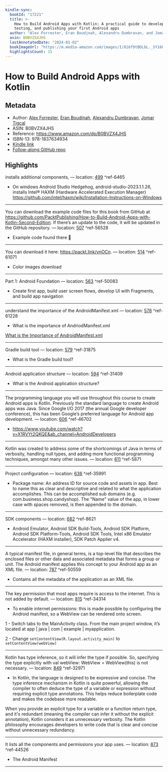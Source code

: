 ```yaml
---
kindle-sync:
  bookId: "17221"
  title: >-
    How to Build Android Apps with Kotlin: A practical guide to developing,
    testing, and publishing your first Android apps
  author: "Alex Forrester, Eran Boudjnah, Alexandru Dumbravan, and Jomar Tigcal"
  asin: B0BVZX4JHS
  lastAnnotatedDate: "2024-01-02"
  bookImageUrl: "https://m.media-amazon.com/images/I/816f9tBDLbL._SY160.jpg"
  highlightsCount: 15
---
```


# How to Build Android Apps with Kotlin

## Metadata

- Author: [Alex Forrester](https://www.amazon.com/stores/Alex-Forrester/author/B08TCJ9QN9?ref=ap_rdr&store_ref=ap_rdr&isDramIntegrated=true&shoppingPortalEnabled=true), [Eran Boudjnah](https://www.amazon.com/stores/Eran-Boudjnah/author/B08TH8XBKQ?ref=ap_rdr&store_ref=ap_rdr&isDramIntegrated=true&shoppingPortalEnabled=true), [Alexandru Dumbravan](https://www.amazon.com/stores/Alexandru-Dumbravan/author/B08TB1R16N?ref=ap_rdr&store_ref=ap_rdr&isDramIntegrated=true&shoppingPortalEnabled=true), [Jomar Tigcal](https://www.amazon.com/stores/Jomar-Tigcal/author/B08TBFM213?ref=ap_rdr&store_ref=ap_rdr&isDramIntegrated=true&shoppingPortalEnabled=true)
- ASIN: B0BVZX4JHS
- Reference: <https://www.amazon.com/dp/B0BVZX4JHS>
- ISBN-13: 978-1837634934
- [Kindle link](kindle://book?action=open&asin=B0BVZX4JHS)
- [Follow-along GitHub repo](https://github.com/matt2ology/first-android-app-with-kotlin)

## Highlights

installs additional components, — location: [499](kindle://book?action=open&asin=B0BVZX4JHS&location=499) ^ref-6465

- On windows Android Studio Hedgehog, android-studio-2023.1.1.26, installs Intel® HAXM (Hardware Accelerated Execution Manager)
  <https://github.com/intel/haxm/wiki/Installation-Instructions-on-Windows>

---

You can download the example code files for this book from GitHub at <https://github.com/PacktPublishing/How-to-Build-Android-Apps-with-Kotlin-Second-Edition>. If there’s an update to the code, it will be updated in the GitHub repository. — location: [507](kindle://book?action=open&asin=B0BVZX4JHS&location=507) ^ref-56528

- Example code found there 🙂

---

You can download it here: <https://packt.link/vnOCn>. — location: [514](kindle://book?action=open&asin=B0BVZX4JHS&location=514) ^ref-61071

- Color images download

---

Part 1: Android Foundation — location: [563](kindle://book?action=open&asin=B0BVZX4JHS&location=563) ^ref-50083

- Create first app, build user screen flows, develop UI with Fragments, and build app navigation

---

understand the importance of the AndroidManifest.xml — location: [578](kindle://book?action=open&asin=B0BVZX4JHS&location=578) ^ref-61228

- What is the importance of AndriodManifest.xml

[What is the Importance of AndroidManifest.xml](../2-literature-notes-📝/What%20is%20the%20Importance%20of%20AndroidManifest.xml.md)

---

Gradle build tool — location: [579](kindle://book?action=open&asin=B0BVZX4JHS&location=579) ^ref-31875

- What is the Gradle build tool?

---

Android application structure — location: [594](kindle://book?action=open&asin=B0BVZX4JHS&location=594) ^ref-31409

- What is the Android application structure?

---

The programming language you will use throughout this course to create Android apps is Kotlin. Previously the standard language to create Android apps was Java. Since Google I/O 2017 (the annual Google developer conference), this has been Google’s preferred language for Android app development. — location: [606](kindle://book?action=open&asin=B0BVZX4JHS&location=606) ^ref-46702

- <https://www.youtube.com/watch?v=X1RVYt2QKQE&ab_channel=AndroidDevelopers>

---

Kotlin was created to address some of the shortcomings of Java in terms of verbosity, handling null types, and adding more functional programming techniques, amongst many other issues. — location: [611](kindle://book?action=open&asin=B0BVZX4JHS&location=611) ^ref-5871

---

Project configuration — location: [636](kindle://book?action=open&asin=B0BVZX4JHS&location=636) ^ref-35991

- Package name: An address ID for source code and assets in app. Best to name this as clear and descriptive and related to what the application accomplishes. This can be accomplished sub domains (e.g. com.business.shop.candyshop). The "Name" value of the app, in lower case with spaces removed, is then appended to the domain.

---

SDK components — location: [682](kindle://book?action=open&asin=B0BVZX4JHS&location=682) ^ref-8621

- Android Emulator, Android SDK Build-Tools, Android SDK Platform, Android SDK Platform-Tools, Android SDK Tools, Intel x86 Emulator Accelerator (HAXM installer), SDK Patch Applier v4.

---

A typical manifest file, in general terms, is a top-level file that describes the enclosed files or other data and associated metadata that forms a group or unit. The Android manifest applies this concept to your Android app as an XML file. — location: [787](kindle://book?action=open&asin=B0BVZX4JHS&location=787) ^ref-50559

- Contains all the metadata of the application as an XML file.

---

The key permission that most apps require is access to the internet. This is not added by default. — location: [815](kindle://book?action=open&asin=B0BVZX4JHS&location=815) ^ref-34314

- To enable internet permissions: this is made possible by configuring the Android manifest, so a WebView can be rendered onto screen.

1 - Switch tabs to the MainActivity class. From the main project window, it’s located at app | java | com | example | myapplication.

2 - Change `setContentView(R.layout.activity_main)` to `setContentView(webView)`

---

Kotlin has type inference, so it will infer the type if possible. So, specifying the type explicitly with val webView: WebView = WebView(this) is not necessary. — location: [849](kindle://book?action=open&asin=B0BVZX4JHS&location=849) ^ref-32971

- In Kotlin, the language is designed to be expressive and concise. The type inference mechanism in Kotlin is quite powerful, allowing the compiler to often deduce the type of a variable or expression without requiring explicit type annotations. This helps reduce boilerplate code and makes the codebase more readable.

When you provide an explicit type for a variable or a function return type, and it's redundant (meaning the compiler can infer it without the explicit annotation), Kotlin considers it as unnecessary verbosity. The Kotlin philosophy encourages developers to write code that is clear and concise without unnecessary redundancy.

---

It lists all the components and permissions your app uses. — location: [873](kindle://book?action=open&asin=B0BVZX4JHS&location=873) ^ref-44526

- The Android Manifest

---
